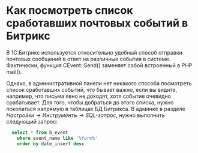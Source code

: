 # Как посмотреть список сработавших почтовых событий в Битрикс
В 1С:Битрикс используется относительно удобный способ отправки почтовых сообщений в ответ на различные события в системе. Фактически, функция CEvent::Send() заменяет собой встроенный в PHP mail().

Однако, в административной панели нет никакого способа посмотреть список сработавших событий, что бывает важно, если вы видите, например, что письма явно не доходят, хотя событие очевидно срабатывает.
Для того, чтобы добраться до этого списка, нужно покопаться напрямую в таблицах БД Битрикса. В админке в разделе *Настройки → Инструменты → SQL-запрос*, нужно выполнить следующий запрос:

```sql
  select * from b_event 
    where event_name like '%form%' 
    order by date_insert desc
```
